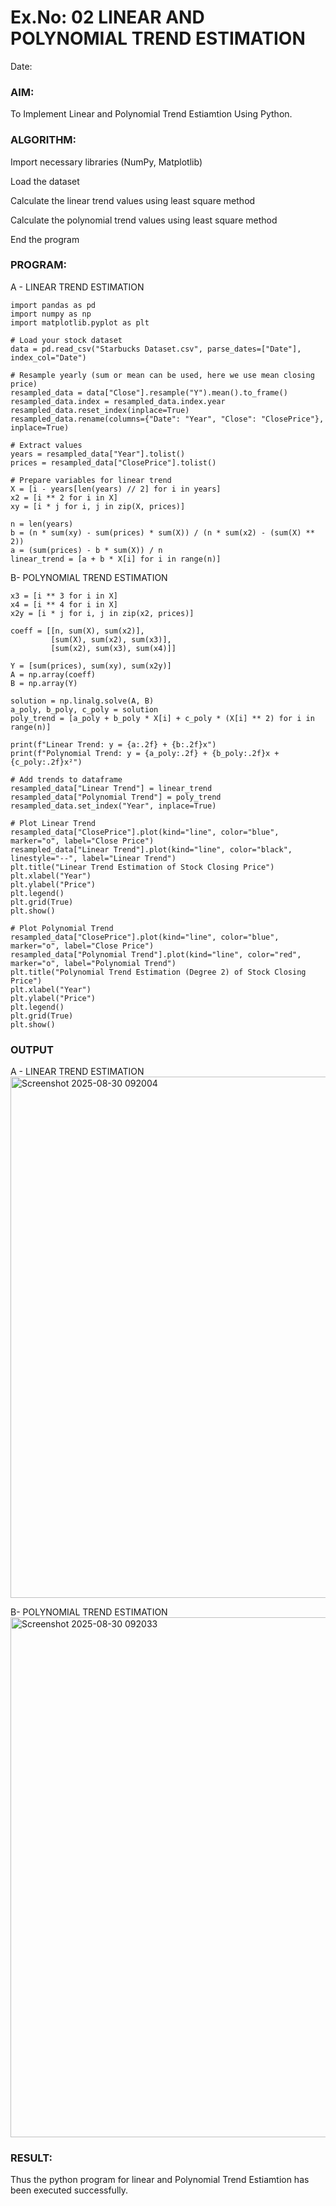 # Ex.No: 02 LINEAR AND POLYNOMIAL TREND ESTIMATION
Date:
### AIM:
To Implement Linear and Polynomial Trend Estiamtion Using Python.

### ALGORITHM:
Import necessary libraries (NumPy, Matplotlib)

Load the dataset

Calculate the linear trend values using least square method

Calculate the polynomial trend values using least square method

End the program
### PROGRAM:
A - LINEAR TREND ESTIMATION
```
import pandas as pd
import numpy as np
import matplotlib.pyplot as plt

# Load your stock dataset
data = pd.read_csv("Starbucks Dataset.csv", parse_dates=["Date"], index_col="Date")

# Resample yearly (sum or mean can be used, here we use mean closing price)
resampled_data = data["Close"].resample("Y").mean().to_frame()
resampled_data.index = resampled_data.index.year
resampled_data.reset_index(inplace=True)
resampled_data.rename(columns={"Date": "Year", "Close": "ClosePrice"}, inplace=True)

# Extract values
years = resampled_data["Year"].tolist()
prices = resampled_data["ClosePrice"].tolist()

# Prepare variables for linear trend
X = [i - years[len(years) // 2] for i in years]
x2 = [i ** 2 for i in X]
xy = [i * j for i, j in zip(X, prices)]

n = len(years)
b = (n * sum(xy) - sum(prices) * sum(X)) / (n * sum(x2) - (sum(X) ** 2))
a = (sum(prices) - b * sum(X)) / n
linear_trend = [a + b * X[i] for i in range(n)]
```
B- POLYNOMIAL TREND ESTIMATION
```
x3 = [i ** 3 for i in X]
x4 = [i ** 4 for i in X]
x2y = [i * j for i, j in zip(x2, prices)]

coeff = [[n, sum(X), sum(x2)],
         [sum(X), sum(x2), sum(x3)],
         [sum(x2), sum(x3), sum(x4)]]

Y = [sum(prices), sum(xy), sum(x2y)]
A = np.array(coeff)
B = np.array(Y)

solution = np.linalg.solve(A, B)
a_poly, b_poly, c_poly = solution
poly_trend = [a_poly + b_poly * X[i] + c_poly * (X[i] ** 2) for i in range(n)]

print(f"Linear Trend: y = {a:.2f} + {b:.2f}x")
print(f"Polynomial Trend: y = {a_poly:.2f} + {b_poly:.2f}x + {c_poly:.2f}x²")

# Add trends to dataframe
resampled_data["Linear Trend"] = linear_trend
resampled_data["Polynomial Trend"] = poly_trend
resampled_data.set_index("Year", inplace=True)

# Plot Linear Trend
resampled_data["ClosePrice"].plot(kind="line", color="blue", marker="o", label="Close Price")
resampled_data["Linear Trend"].plot(kind="line", color="black", linestyle="--", label="Linear Trend")
plt.title("Linear Trend Estimation of Stock Closing Price")
plt.xlabel("Year")
plt.ylabel("Price")
plt.legend()
plt.grid(True)
plt.show()

# Plot Polynomial Trend
resampled_data["ClosePrice"].plot(kind="line", color="blue", marker="o", label="Close Price")
resampled_data["Polynomial Trend"].plot(kind="line", color="red", marker="o", label="Polynomial Trend")
plt.title("Polynomial Trend Estimation (Degree 2) of Stock Closing Price")
plt.xlabel("Year")
plt.ylabel("Price")
plt.legend()
plt.grid(True)
plt.show()
```
### OUTPUT
A - LINEAR TREND ESTIMATION
<img width="1113" height="834" alt="Screenshot 2025-08-30 092004" src="https://github.com/user-attachments/assets/73c89b19-a966-437e-a85f-0b12741fd067" />

B- POLYNOMIAL TREND ESTIMATION
<img width="1127" height="832" alt="Screenshot 2025-08-30 092033" src="https://github.com/user-attachments/assets/b4297ccd-fbe2-4cf5-8684-eb2681d61176" />

### RESULT:
Thus the python program for linear and Polynomial Trend Estiamtion has been executed successfully.
